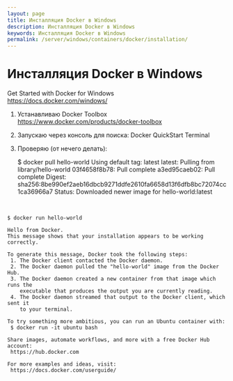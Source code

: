 ```yaml
---
layout: page
title: Инсталляция Docker в Windows
description: Инсталляция Docker в Windows
keywords: Инсталляция Docker в Windows
permalink: /server/windows/containers/docker/installation/
---
```


# Инсталляция Docker в Windows

Get Started with Docker for Windows  
https://docs.docker.com/windows/

1. Устанавливаю Docker Toolbox  
   https://www.docker.com/products/docker-toolbox

2. Запускаю через консоль для поиска: Docker QuickStart Terminal

3. Проверяю (от нечего делать):

   \$ docker pull hello-world
   Using default tag: latest
   latest: Pulling from library/hello-world
   03f4658f8b78: Pull complete
   a3ed95caeb02: Pull complete
   Digest: sha256:8be990ef2aeb16dbcb9271ddfe2610fa6658d13f6dfb8bc72074cc1ca36966a7
   Status: Downloaded newer image for hello-world:latest

<br/>

    $ docker run hello-world

    Hello from Docker.
    This message shows that your installation appears to be working correctly.

    To generate this message, Docker took the following steps:
     1. The Docker client contacted the Docker daemon.
     2. The Docker daemon pulled the "hello-world" image from the Docker Hub.
     3. The Docker daemon created a new container from that image which runs the
        executable that produces the output you are currently reading.
     4. The Docker daemon streamed that output to the Docker client, which sent it
        to your terminal.

    To try something more ambitious, you can run an Ubuntu container with:
     $ docker run -it ubuntu bash

    Share images, automate workflows, and more with a free Docker Hub account:
     https://hub.docker.com

    For more examples and ideas, visit:
     https://docs.docker.com/userguide/
